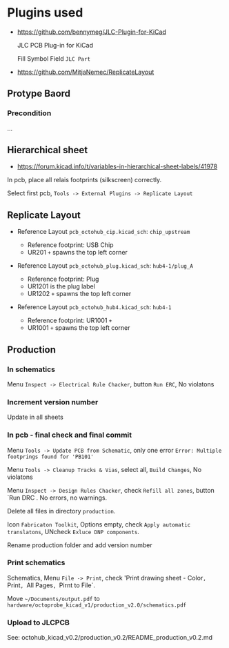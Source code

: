 # Plugins used

* https://github.com/bennymeg/JLC-Plugin-for-KiCad

  JLC PCB Plug-in for KiCad

  Fill Symbol Field `JLC Part`

* https://github.com/MitjaNemec/ReplicateLayout

## Protype Baord

### Precondition

...

## Hierarchical sheet

* https://forum.kicad.info/t/variables-in-hierarchical-sheet-labels/41978

In pcb, place all relais footprints (silkscreen) correctly.

Select first pcb, `Tools -> External Plugins -> Replicate Layout`

## Replicate Layout

* Reference Layout `pcb_octohub_cip.kicad_sch`: `chip_upstream`
  * Reference footprint: USB Chip
  * UR201 `+` spawns the top left corner

* Reference Layout `pcb_octohub_plug.kicad_sch`: `hub4-1/plug_A`
  * Reference footprint: Plug
  * UR1201 is the plug label
  * UR1202 `+` spawns the top left corner

* Reference Layout `pcb_octohub_hub4.kicad_sch`: `hub4-1`
  * Reference footprint: UR1001 `+`
  * UR1001 `+` spawns the top left corner

## Production

### In schematics

Menu `Inspect -> Electrical Rule Chacker`, button `Run ERC`, No violatons

### Increment version number

Update in all sheets

### In pcb - final check and final commit

Menu `Tools -> Update PCB from Schematic`, only one error `Error: Multiple footprings found for 'PB101'`

Menu `Tools -> Cleanup Tracks & Vias`, select all,  `Build Changes`, No violatons

Menu `Inspect -> Design Rules Chacker`, check `Refill all zones`, button `Run DRC . No errors, no warnings.

Delete all files in directory `production`.

Icon `Fabricaton Toolkit`, Options empty, check `Apply automatic translatons`, UNcheck `Exluce DNP components`.

Rename production folder and add version number

### Print schematics

Schematics, Menu `File -> Print`, check 'Print drawing sheet - Color`, `Print`, `All Pages`, `Pirnt to File`.

Move `~/Documents/output.pdf` to `hardware/octoprobe_kicad_v1/production_v2.0/schematics.pdf`

### Upload to JLCPCB

See: octohub_kicad_v0.2/production_v0.2/README_production_v0.2.md
